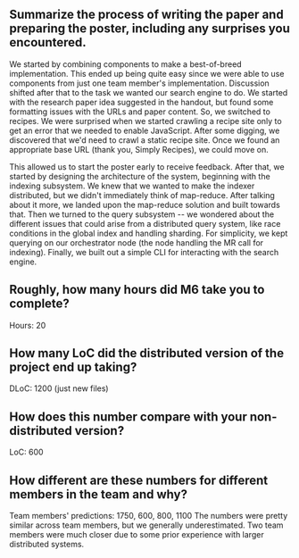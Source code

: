 ## Summarize the process of writing the paper and preparing the poster, including any surprises you encountered.
We started by combining components to make a best-of-breed implementation. This ended up being quite easy since we were able to use components from just one team member's implementation. 
Discussion shifted after that to the task we wanted our search engine to do. We started with the research paper idea suggested in the handout, but found some formatting issues with the URLs
and paper content. So, we switched to recipes. We were surprised when we started crawling a recipe site only to get an error that we needed to enable JavaScript. After some digging, we discovered
that we'd need to crawl a static recipe site. Once we found an appropriate base URL (thank you, Simply Recipes), we could move on.

This allowed us to start the poster early to receive feedback. After that, we started by designing the architecture of the system, beginning with the indexing subsystem. We knew that we wanted 
to make the indexer distributed, but we didn't immediately think of map-reduce. After talking about it more, we landed upon the map-reduce solution and built towards that. Then we turned to the 
query subsystem -- we wondered about the different issues that could arise from a distributed query system, like race conditions in the global index and handling sharding. For simplicity, we 
kept querying on our orchestrator node (the node handling the MR call for indexing). Finally, we built out a simple CLI for interacting with the search engine.

## Roughly, how many hours did M6 take you to complete?
Hours: 20
## How many LoC did the distributed version of the project end up taking?
DLoC: 1200 (just new files)
## How does this number compare with your non-distributed version?
LoC: 600
## How different are these numbers for different members in the team and why?
Team members' predictions: 1750, 600, 800, 1100
The numbers were pretty similar across team members, but we generally underestimated. Two team members were much closer due to some prior experience with larger distributed systems. 
